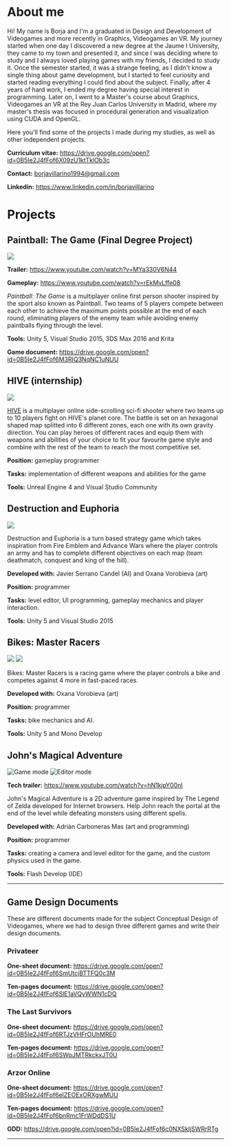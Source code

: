 # About me

Hi! My name is Borja and I'm a graduated in Design and Development of Videogames and more recently in Graphics, Videogames an VR. My journey started when one day I discovered a new degree at the Jaume I University, they came to my town and presented it, and since I was deciding where to study and I always loved playing games with my friends, I decided to study it. Once the semester started, it was a strange feeling, as I didn't know a single thing about game development, but I started to feel curiosity and started reading everything I could find about the subject. Finally, after 4 years of hard work, I ended my degree having special interest in programming. Later on, I went to a Master's course about Graphics, Videogames an VR at the Rey Juan Carlos University in Madrid, where my master's thesis was focused in procedural generation and visualization using CUDA and OpenGL.

Here you'll find some of the projects I made during my studies, as well as other independent projects.


**Curriculum vitae:** https://drive.google.com/open?id=0B5Ie2J4fFof6X09zU1ktTklOb3c

**Contact:** borjavillarino1994@gmail.com

**Linkedin:** https://www.linkedin.com/in/borjavillarino

# Projects
## Paintball: The Game (Final Degree Project)
![](http://i.imgur.com/8Vt8XE6.png)

**Trailer:** https://www.youtube.com/watch?v=MYa330V6N44

**Gameplay:** https://www.youtube.com/watch?v=rEkMvLffe08

*Paintball: The Game* is a multiplayer online first person shooter inspired by the sport also known as Paintball. Two teams of 5 players compete between each other to achieve the maximum points possible at the end of each round, eliminating players of the enemy team while avoiding enemy paintballs flying through the level.

**Tools:** Unity 5, Visual Studio 2015, 3DS Max 2016 and Krita

**Game document:** https://drive.google.com/open?id=0B5Ie2J4fFof6M3RIQ3NqNC1uNUU

## HIVE (internship)
![](http://images.akamai.steamusercontent.com/ugc/455235530359170660/8DFE2FA74B8D5EE424E336D9A03CFA6338412D9F/)

[HIVE](https://steamcommunity.com/sharedfiles/filedetails/?id=655839737) is a multiplayer online side-scrolling sci-fi shooter where two teams up to 10 players fight on HIVE's planet core. The battle is set on an hexagonal shaped map splitted into 6 different zones, each one with its own gravity direction. You can play heroes of different races and equip them with weapons and abilities of your choice to fit your favourite game style and combine with the rest of the team to reach the most competitive set.

**Position:** gameplay programmer

**Tasks:** implementation of different weapons and abilities for the game

**Tools:** Unreal Engine 4 and Visual Studio Community

## Destruction and Euphoria
![](http://i.imgur.com/yrFddnb.jpg)

Destruction and Euphoria is a turn based strategy game which takes inspiration from Fire Emblem and Advance Wars where the player controls an army and has to complete different objectives on each map (team deathmatch, conquest and king of the hill).

**Developed with:** Javier Serrano Candel (AI) and Oxana Vorobieva (art)

**Position:** programmer

**Tasks:** level editor, UI programming, gameplay mechanics and player interaction.

**Tools:** Unity 5 and Visual Studio 2015

## Bikes: Master Racers
![](http://i.imgur.com/CUG6nhy.jpg)
![](http://i.imgur.com/xGHQDbx.jpg)

Bikes: Master Racers is a racing game where the player controls a bike and competes against 4 more in fast-paced races.

**Developed with:** Oxana Vorobieva (art)

**Position:** programmer

**Tasks:** bike mechanics and AI.

**Tools:** Unity 5 and Mono Develop

## John's Magical Adventure
![Game mode](http://i.imgur.com/lm0tvwq.png)
![Editor mode](http://i.imgur.com/NgmjYyc.png)

**Tech trailer:** https://www.youtube.com/watch?v=hN1kjpY00nI

John's Magical Adventure is a 2D adventure game inspired by The Legend of Zelda developed for Internet browsers. Help John reach the portal at the end of the level while defeating monsters using different spells.

**Developed with:** Adrián Carboneras Mas (art and programming)

**Position:** programmer

**Tasks:** creating a camera and level editor for the game, and the custom physics used in the game.

**Tools:** Flash Develop (IDE)

***

## Game Design Documents

These are different documents made for the subject Conceptual Design of Videogames, where we had to design three different games and write their design documents.

### Privateer

**One-sheet document:** https://drive.google.com/open?id=0B5Ie2J4fFof6SmUtcjBTTFQ0c3M

**Ten-pages document:** https://drive.google.com/open?id=0B5Ie2J4fFof6SlE1aVQyWWN1cDQ

### The Last Survivors

**One-sheet document:** https://drive.google.com/open?id=0B5Ie2J4fFof6RTJzVHFrOUhMRE0

**Ten-pages document:** https://drive.google.com/open?id=0B5Ie2J4fFof6SWpJMTRkckxJT0U

### Arzor Online

**One-sheet document:** https://drive.google.com/open?id=0B5Ie2J4fFof6elZEOExORXgwMUU

**Ten-pages document:** https://drive.google.com/open?id=0B5Ie2J4fFof6bnRmc1FrWDdDS1U

**GDD:** https://drive.google.com/open?id=0B5Ie2J4fFof6c0NXSkljSWRrRTg

***
